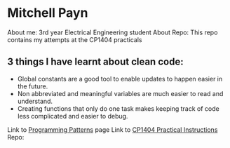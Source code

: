 # Mitchell Payn
About me: 3rd year Electrical Engineering student
About Repo: This repo contains my attempts at the CP1404 practicals

## 3 things I have learnt about clean code:

- Global constants are a good tool to enable updates to happen easier in the future.
- Non abbreviated and meaningful variables are much easier to read and understand.
- Creating functions that only do one task makes keeping track of code less complicated and easier to debug.

Link to [Programming Patterns](https://https://github.com/CP1404/Starter/wiki/Programming-Patterns) page
Link to [CP1404 Practical Instructions](https://github.com/CP1404/Practicals) Repo: 